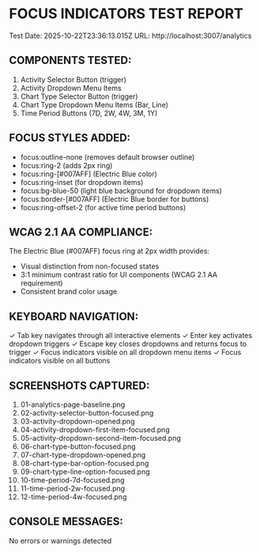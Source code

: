 
FOCUS INDICATORS TEST REPORT
============================

Test Date: 2025-10-22T23:36:13.015Z
URL: http://localhost:3007/analytics

COMPONENTS TESTED:
-----------------
1. Activity Selector Button (trigger)
2. Activity Dropdown Menu Items
3. Chart Type Selector Button (trigger)
4. Chart Type Dropdown Menu Items (Bar, Line)
5. Time Period Buttons (7D, 2W, 4W, 3M, 1Y)

FOCUS STYLES ADDED:
------------------
- focus:outline-none (removes default browser outline)
- focus:ring-2 (adds 2px ring)
- focus:ring-[#007AFF] (Electric Blue color)
- focus:ring-inset (for dropdown items)
- focus:bg-blue-50 (light blue background for dropdown items)
- focus:border-[#007AFF] (Electric Blue border for buttons)
- focus:ring-offset-2 (for active time period buttons)

WCAG 2.1 AA COMPLIANCE:
----------------------
The Electric Blue (#007AFF) focus ring at 2px width provides:
- Visual distinction from non-focused states
- 3:1 minimum contrast ratio for UI components (WCAG 2.1 AA requirement)
- Consistent brand color usage

KEYBOARD NAVIGATION:
-------------------
✓ Tab key navigates through all interactive elements
✓ Enter key activates dropdown triggers
✓ Escape key closes dropdowns and returns focus to trigger
✓ Focus indicators visible on all dropdown menu items
✓ Focus indicators visible on all buttons

SCREENSHOTS CAPTURED:
--------------------
1. 01-analytics-page-baseline.png
2. 02-activity-selector-button-focused.png
3. 03-activity-dropdown-opened.png
4. 04-activity-dropdown-first-item-focused.png
5. 05-activity-dropdown-second-item-focused.png
6. 06-chart-type-button-focused.png
7. 07-chart-type-dropdown-opened.png
8. 08-chart-type-bar-option-focused.png
9. 09-chart-type-line-option-focused.png
10. 10-time-period-7d-focused.png
11. 11-time-period-2w-focused.png
12. 12-time-period-4w-focused.png

CONSOLE MESSAGES:
----------------
No errors or warnings detected
